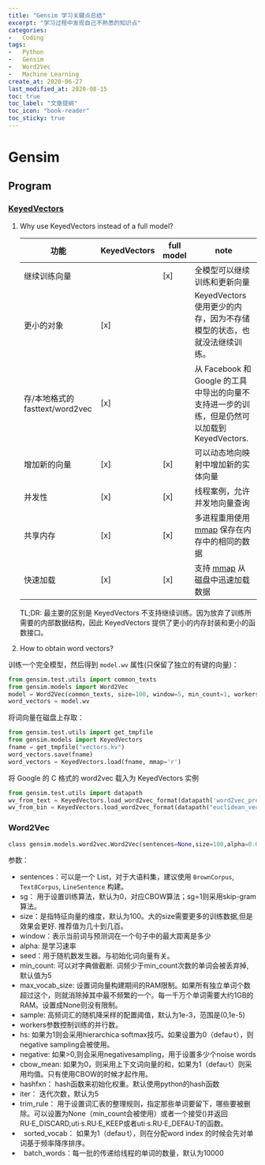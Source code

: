 ```yaml
---
title: "Gensim 学习关键点总结"
excerpt: "学习过程中发现自己不熟悉的知识点"
categories:
-   Coding
tags:
-   Python
-   Gensim
-   Word2Vec
-   Machine Learning
create_at: 2020-06-27
last_modified_at: 2020-08-15
toc: true
toc_label: "文章提纲"
toc_icon: "book-reader"
toc_sticky: true
---
```


# Gensim

## Program

### [KeyedVectors](https://radimrehurek.com/gensim/models/keyedvectors.html#why-use-keyedvectors-instead-of-a-full-model)

1.  Why use KeyedVectors instead of a full model?

    | 功能                           | KeyedVectors | full model | note                                                                                         |
    | ------------------------------ | ------------ | ---------- | -------------------------------------------------------------------------------------------- |
    | 继续训练向量                   |              | [x]        | 全模型可以继续训练和更新向量                                                                 |
    | 更小的对象                     | [x]          |            | KeyedVectors 使用更少的内存，因为不存储模型的状态，也就没法继续训练。                        |
    | 存/本地格式的fasttext/word2vec | [x]          |            | 从 Facebook 和 Google 的工具中导出的向量不支持进一步的训练，但是仍然可以加载到 KeyedVectors. |
    | 增加新的向量                   | [x]          | [x]        | 可以动态地向映射中增加新的实体向量                                                           |
    | 并发性                         | [x]          | [x]        | 线程案例，允许并发地向量查询                                                                 |
    | 共享内存                       | [x]          | [x]        | 多进程重用使用 [mmap](https://en.wikipedia.org/wiki/Mmap) 保存在内存中的相同的数据           |
    | 快速加载                       | [x]          | [x]        | 支持 [mmap](https://en.wikipedia.org/wiki/Mmap) 从磁盘中迅速加载数据                         |

    TL;DR: 最主要的区别是 KeyedVectors 不支持继续训练。因为放弃了训练所需要的内部数据结构，因此 KeyedVectors 提供了更小的内存封装和更小的函数接口。

2.  How to obtain word vectors?

训练一个完全模型，然后得到 `model.wv` 属性(只保留了独立的有键的向量)：

```python
from gensim.test.utils import common_texts
from gensim.models import Word2Vec
model = Word2Vec(common_texts, size=100, window=5, min_count=1, workers=4)
word_vectors = model.wv
```

将词向量在磁盘上存取：

```python
from gensim.test.utils import get_tmpfile
from gensim.models import KeyedVectors
fname = get_tmpfile("vectors.kv")
word_vectors.save(fname)
word_vectors = KeyedVectors.load(fname, mmap='r')
```

将 Google 的 C 格式的 word2vec 载入为 KeyedVectors 实例

```python
from gensim.test.utils import datapath
wv_from_text = KeyedVectors.load_word2vec_format(datapath('word2vec_pre_kv_c'), binary=False)  # C text format
wv_from_bin = KeyedVectors.load_word2vec_format(datapath("euclidean_vectors.bin"), binary=True)  # C bin format
```

### Word2Vec

``` python
class gensim.models.word2vec.Word2Vec(sentences=None,size=100,alpha=0.025,window=5,min_count=5, max_vocab_size=None, sample=0.001,seed=1, workers=3,min_alpha=0.0001, sg=0, hs=0, negative=5, cbow_mean=1,hashfxn=<built-in function hash>,iter=5,null_word=0,trim_rule=None, sorted_vocab=1, batch_words=10000)
```

参数：

-   sentences：可以是一个 List，对于大语料集，建议使用 `BrownCorpus`, `Text8Corpus`, `LineSentence` 构建。
-   sg： 用于设置训练算法，默认为0，对应CBOW算法；sg=1则采用skip-gram算法。
-   size：是指特征向量的维度，默认为100。大的size需要更多的训练数据,但是效果会更好. 推荐值为几十到几百。
-   window：表示当前词与预测词在一个句子中的最大距离是多少
-   alpha: 是学习速率
-   seed：用于随机数发生器。与初始化词向量有关。
-   min_count: 可以对字典做截断. 词频少于min_count次数的单词会被丢弃掉, 默认值为5
-   max_vocab_size: 设置词向量构建期间的RAM限制。如果所有独立单词个数超过这个，则就消除掉其中最不频繁的一个。每一千万个单词需要大约1GB的RAM。设置成None则没有限制。
-   sample: 高频词汇的随机降采样的配置阈值，默认为1e-3，范围是(0,1e-5)
-   workers参数控制训练的并行数。
-   hs: 如果为1则会采用hierarchica·softmax技巧。如果设置为0（defau·t），则negative sampling会被使用。
-   negative: 如果>0,则会采用negativesampling，用于设置多少个noise words
-   cbow_mean: 如果为0，则采用上下文词向量的和，如果为1（defau·t）则采用均值。只有使用CBOW的时候才起作用。
-   hashfxn： hash函数来初始化权重。默认使用python的hash函数
-   iter： 迭代次数，默认为5
-   trim_rule： 用于设置词汇表的整理规则，指定那些单词要留下，哪些要被删除。可以设置为None（min_count会被使用）或者一个接受()并返回RU·E_DISCARD,uti·s.RU·E_KEEP或者uti·s.RU·E_DEFAU·T的函数。
-   sorted_vocab： 如果为1（defau·t），则在分配word index 的时候会先对单词基于频率降序排序。
-   batch_words：每一批的传递给线程的单词的数量，默认为10000